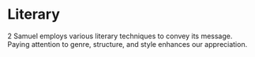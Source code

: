 # Literary

2 Samuel employs various literary techniques to convey its message. Paying attention to genre, structure, and style enhances our appreciation.

